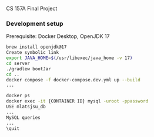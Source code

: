 CS 157A Final Project

### Development setup

Prerequisite: Docker Desktop, OpenJDK 17
```bash
brew install openjdk@17
Create symbolic link
export JAVA_HOME=$(/usr/libexec/java_home -v 17)
cd server
./gradlew bootJar
cd ..
docker compose -f docker-compose.dev.yml up --build
...
```

```bash
docker ps
docker exec -it {CONTAINER ID} mysql -uroot -ppassword
USE mlatsjsu_db
...
MySQL queries
...
\quit
```